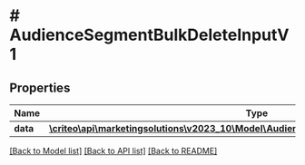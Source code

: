 # # AudienceSegmentBulkDeleteInputV1

## Properties

Name | Type | Description | Notes
------------ | ------------- | ------------- | -------------
**data** | [**\criteo\api\marketingsolutions\v2023_10\Model\AudienceSegmentDeleteEntityV1Resource[]**](AudienceSegmentDeleteEntityV1Resource.md) |  | [optional]

[[Back to Model list]](../../README.md#models) [[Back to API list]](../../README.md#endpoints) [[Back to README]](../../README.md)
